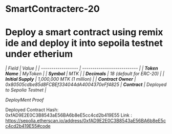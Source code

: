 # SmartContracterc-20
# Deploy a smart contract using remix ide and deploy it into sepoila testnet under etherium 
*| Field              | Value                       |
| ------------------ | --------------------------- |
| **Token Name**     | MyToken                     |
| **Symbol**         | MTK                         |
| **Decimals**       | 18 (default for ERC-20)     |
| **Initial Supply** | 1,000,000 MTK (1 million)   |
| **Contract Owner** | 0x80505cdbe85d8FCBEf334044dA4004370eFf4825
| **Contract**       | Deployed to Sepolia Testnet |*



*DeployMent Proof* 

Deployed Contract Hash: 0xfAD9E2E0C3B8543aE56BA6b8eE5cc4cd2b419E55
Link : https://sepolia.etherscan.io/address/0xfAD9E2E0C3B8543aE56BA6b8eE5cc4cd2b419E55#code

